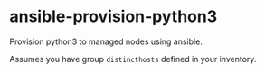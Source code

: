 # ansible-provision-python3
Provision python3 to managed nodes using ansible.

Assumes you have group ``distincthosts`` defined in your inventory.
